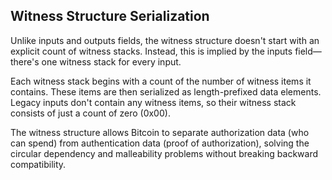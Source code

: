 ## Witness Structure Serialization

Unlike inputs and outputs fields, the witness structure doesn't start with an explicit count of witness stacks. Instead, this is implied by the inputs field—there's one witness stack for every input.

Each witness stack begins with a count of the number of witness items it contains. These items are then serialized as length-prefixed data elements. Legacy inputs don't contain any witness items, so their witness stack consists of just a count of zero (0x00).

The witness structure allows Bitcoin to separate authorization data (who can spend) from authentication data (proof of authorization), solving the circular dependency and malleability problems without breaking backward compatibility.